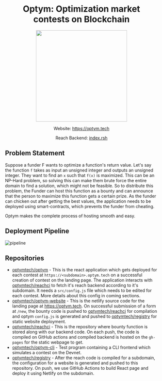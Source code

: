 
<h1 align="center">Optym: Optimization market contests on Blockchain</h1>
<p align="center">
<img align="center" src="https://user-images.githubusercontent.com/33966400/121770921-da65e100-cb89-11eb-9244-140512b8650a.png" width=300/>
</p>

<p align="center">
Website: <a href="https://optym.tech">https://optym.tech</a>
</p>


<p align="center">
Reach Backend: <a href="https://github.com/optymtech/optym-cli/blob/master/index.rsh">index.rsh</a>
</p>

## Problem Statement

Suppose a funder F wants to optimize a function's return value. Let's say the function `f` takes as input an unsigned integer and outputs an unsigned integer. They want to find an `x` such that `f(x)` is maximized. This can be an NP-Hard problem, so solving this can make them brute force the entire domain to find a solution, which might not be feasible. So to distribute this problem, the Funder can host this function as a bounty and can announce that the person to maximize this function gets a certain prize. As the funder can chicken out after getting the best values, the application needs to be deployed using smart-contracts, which prevents the funder from cheating.

Optym makes the complete process of hosting smooth and easy.

## Deployment Pipeline

![pipeline](https://user-images.githubusercontent.com/33966400/121770831-57448b00-cb89-11eb-952b-3c6a42a68c00.png)

## Repositories

* [optymtech/optym](https://github.com/optymtech/optym) - This is the react application which gets deployed for each contest at `https://<subdomain>.optym.tech` on a successful creation of contest on the landing page. The application interacts with [optymtech/reachci](https://github.com/optymtech/reachci) to fetch it's reach backend according to it's subdomain. It needs a `src/config.js` file which needs to be edited for each contest. More details about this config in coming sections.
* [optymtech/optym-website](https://github.com/optymtech/optym-website) - This is the netlify source code for the landing page at https://optym.tech. On successful submission of a form at `/new`, the bounty code is pushed to [optymtech/reachci](https://github.com/optymtech/reachci) for compilation and optym `config.js` is generated and pushed to [optymtech/registry](https://github.com/optymtech/registry) for static website deployment.
* [optymtech/reachci](https://github.com/optymtech/reachci) - This is the repository where bounty function is stored along with our backend code. On each push, the code is compiled on GitHub actions and compiled backend is hosted on the `gh-pages` for the static webpage to get.
* [optymtech/optym-cli](https://github.com/optymtech/optym-cli) - Test program containing a CLI frontend which simulates a contest on the Devnet. 
* [optymtech/registry](https://github.com/optymtech/registry) - After the reach code is compiled for a subdomain, the configuration for a website is generated and pushed to this repository. On push, we use GitHub Actions to build React page and deploy it using Netlify on the subdomain.

